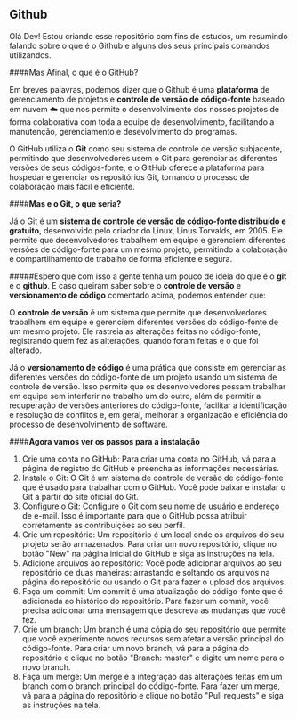 ## Github

Olá Dev! Estou criando esse repositório com fins de estudos, um resumindo falando sobre o que é o Github e alguns dos seus princípais comandos utilizandos. 



####Mas Afinal, o que é o GitHub?

Em breves palavras, podemos dizer que o Github é uma **plataforma** de gerenciamento de projetos e **controle de versão de código-fonte** baseado em nuvem ☁️ que nos permite o desenvolvimento dos nossos projetos de forma colaborativa com toda a equipe de desenvolvimento, facilitando a manutenção, gerenciamento e desevolvimento do programas. 

O GitHub utiliza o **Git** como seu sistema de controle de versão subjacente, permitindo que desenvolvedores usem o Git para gerenciar as diferentes versões de seus códigos-fonte, e o GitHub oferece a plataforma para hospedar e gerenciar os repositórios Git, tornando o 
processo de colaboração mais fácil e eficiente.



####**Mas e o Git, o que seria?** 

Já o Git é um **sistema de controle de versão de código-fonte distribuído e gratuito**, desenvolvido pelo criador do Linux, Linus Torvalds, em 2005. Ele permite que desenvolvedores trabalhem em equipe e gerenciem diferentes versões de código-fonte para um mesmo projeto, permitindo a colaboração e compartilhamento de trabalho de forma eficiente e segura.



#####Espero que com isso a gente tenha um pouco de ideia do que é o **git** e o **github**. E caso queiram saber sobre o **controle de versão** e **versionamento de código** comentado acima, podemos entender que:

O **controle de versão** é um sistema que permite que desenvolvedores trabalhem em equipe e gerenciem diferentes versões do código-fonte de um mesmo projeto. Ele rastreia as alterações feitas no código-fonte, registrando quem fez as alterações, quando foram feitas e o que foi alterado.

Já o **versionamento de código** é uma prática que consiste em gerenciar as diferentes versões do código-fonte de um projeto usando um sistema de controle de versão. Isso permite que os desenvolvedores possam trabalhar em equipe sem interferir no trabalho um do outro, além de permitir a recuperação de versões anteriores do código-fonte, facilitar a identificação e resolução de conflitos e, em geral, melhorar a organização e eficiência do processo de desenvolvimento de software.



####**Agora vamos ver os passos para a instalação**

1. Crie uma conta no GitHub: Para criar uma conta no GitHub, vá para a página de registro do GitHub e preencha as informações necessárias.
2. Instale o Git: O Git é um sistema de controle de versão de código-fonte que é usado para trabalhar com o GitHub. Você pode baixar e instalar o Git a partir do site oficial do Git.
3. Configure o Git: Configure o Git com seu nome de usuário e endereço de e-mail. Isso é importante para que o GitHub possa atribuir corretamente as contribuições ao seu perfil.
4. Crie um repositório: Um repositório é um local onde os arquivos do seu projeto serão armazenados. Para criar um novo repositório, clique no botão "New" na página inicial do GitHub e siga as instruções na tela.
5. Adicione arquivos ao repositório: Você pode adicionar arquivos ao seu repositório de duas maneiras: arrastando e soltando os arquivos na página do repositório ou usando o Git para fazer o upload dos arquivos.
6. Faça um commit: Um commit é uma atualização do código-fonte que é adicionada ao histórico do repositório. Para fazer um commit, você precisa adicionar uma mensagem que descreva as mudanças que você fez.
7. Crie um branch: Um branch é uma cópia do seu repositório que permite que você experimente novos recursos sem afetar a versão principal do código-fonte. Para criar um novo branch, vá para a página do repositório e clique no botão "Branch: master" e digite um nome para o novo branch.
8. Faça um merge: Um merge é a integração das alterações feitas em um branch com o branch principal do código-fonte. Para fazer um merge, vá para a página do repositório e clique no botão "Pull requests" e siga as instruções na tela.